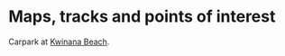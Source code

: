 # Maps, tracks and points of interest

Carpark at [Kwinana Beach](https://goo.gl/maps/X1BeuzofYCYm9xf29).
